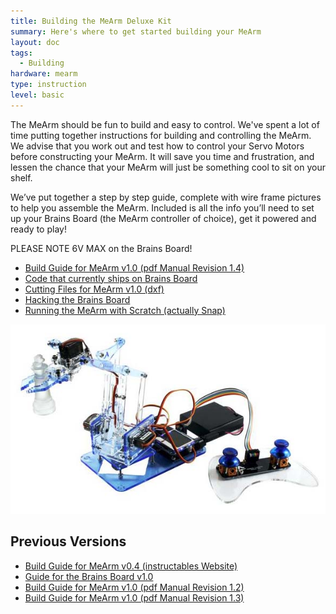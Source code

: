 ```yaml
---
title: Building the MeArm Deluxe Kit
summary: Here's where to get started building your MeArm
layout: doc
tags:
  - Building
hardware: mearm
type: instruction
level: basic
---
```


The MeArm should be fun to build and easy to control. We've spent a lot of time putting together instructions for building and controlling the MeArm. We advise that you work out and test how to control your Servo Motors before constructing your MeArm. It will save you time and frustration, and lessen the chance that your MeArm will just be something cool to sit on your shelf.

We’ve put together a step by step guide, complete with wire frame pictures to help you assemble the MeArm. Included is all the info you’ll need to set up your Brains Board (the MeArm controller of choice), get it powered and ready to play!

PLEASE NOTE 6V MAX on the Brains Board!

 - [Build Guide for MeArm v1.0 (pdf Manual Revision 1.4)](/assets/docs/building-the-mearm-deluxe/MeArm_v1.0_Manual_v1.4.pdf)
 - [Code that currently ships on Brains Board](https://codebender.cc/sketch:137567)
 - [Cutting Files for MeArm v1.0 (dxf)](/assets/docs/building-the-mearm-deluxe/V1.0Sharing.dxf)
 - [Hacking the Brains Board](https://mime.co.uk/blog/2015/11/23/hacking-the-mearm-brains-board/)
 - [Running the MeArm with Scratch (actually Snap)](https://mime.co.uk/blog/2015/11/23/running-the-mearm-with-arduino-and-snap-a-scratch-like-language/)
 
![](/assets/docs/building-the-mearm-deluxe/Nuka_Deluxe_on_White_Short_Crop_4200_grande.jpg)

## Previous Versions
 - [Build Guide for MeArm v0.4 (instructables Website)](http://www.instructables.com/id/Pocket-Sized-Robot-Arm-meArm-V04/)
 - [Guide for the Brains Board v1.0](https://mime.co.uk/blog/2015/11/23/hacking-the-mearm-brains-board/)
 - [Build Guide for MeArm v1.0 (pdf Manual Revision 1.2)](/assets/docs/building-the-mearm-deluxe/MeArm_v1.0_Manual_v1.2.pdf)
 - [Build Guide for MeArm v1.0 (pdf Manual Revision 1.3)](/assets/docs/building-the-mearm-deluxe/MeArm_v1.0_Manual_v1.3.pdf)
 